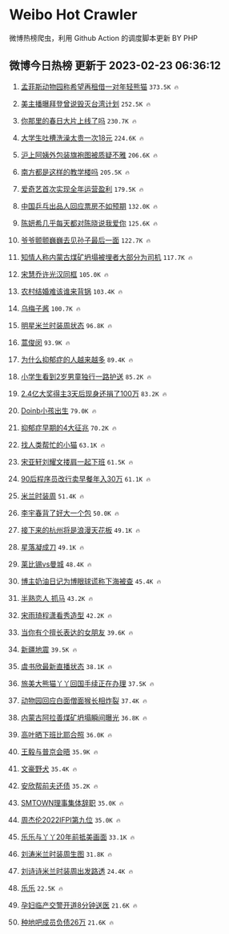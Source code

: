 # Weibo Hot Crawler 



微博热榜爬虫，利用 Github Action 的调度脚本更新 BY PHP 


## 微博今日热榜 更新于 2023-02-23 06:36:12 
1. [孟菲斯动物园称希望再租借一对年轻熊猫](https://s.weibo.com/weibo?q=%23%E5%AD%9F%E8%8F%B2%E6%96%AF%E5%8A%A8%E7%89%A9%E5%9B%AD%E7%A7%B0%E5%B8%8C%E6%9C%9B%E5%86%8D%E7%A7%9F%E5%80%9F%E4%B8%80%E5%AF%B9%E5%B9%B4%E8%BD%BB%E7%86%8A%E7%8C%AB%23&t=31&band_rank=1&Refer=top) `373.5K 🔥` 

1. [美主播曝拜登曾说毁灭台湾计划](https://s.weibo.com/weibo?q=%23%E7%BE%8E%E4%B8%BB%E6%92%AD%E6%9B%9D%E6%8B%9C%E7%99%BB%E6%9B%BE%E8%AF%B4%E6%AF%81%E7%81%AD%E5%8F%B0%E6%B9%BE%E8%AE%A1%E5%88%92%23&t=31&band_rank=2&Refer=top) `252.5K 🔥` 

1. [你那里的春日大片上线了吗](https://s.weibo.com/weibo?q=%23%E4%BD%A0%E9%82%A3%E9%87%8C%E7%9A%84%E6%98%A5%E6%97%A5%E5%A4%A7%E7%89%87%E4%B8%8A%E7%BA%BF%E4%BA%86%E5%90%97%23&t=31&band_rank=3&Refer=top) `230.7K 🔥` 

1. [大学生吐槽洗澡太贵一次18元](https://s.weibo.com/weibo?q=%23%E5%A4%A7%E5%AD%A6%E7%94%9F%E5%90%90%E6%A7%BD%E6%B4%97%E6%BE%A1%E5%A4%AA%E8%B4%B5%E4%B8%80%E6%AC%A118%E5%85%83%23&t=31&band_rank=4&Refer=top) `224.6K 🔥` 

1. [沪上阿姨外包装旗袍图被质疑不雅](https://s.weibo.com/weibo?q=%23%E6%B2%AA%E4%B8%8A%E9%98%BF%E5%A7%A8%E5%A4%96%E5%8C%85%E8%A3%85%E6%97%97%E8%A2%8D%E5%9B%BE%E8%A2%AB%E8%B4%A8%E7%96%91%E4%B8%8D%E9%9B%85%23&t=31&band_rank=5&Refer=top) `206.6K 🔥` 

1. [南方都是这样的教学楼吗](https://s.weibo.com/weibo?q=%23%E5%8D%97%E6%96%B9%E9%83%BD%E6%98%AF%E8%BF%99%E6%A0%B7%E7%9A%84%E6%95%99%E5%AD%A6%E6%A5%BC%E5%90%97%23&t=31&band_rank=6&Refer=top) `205.5K 🔥` 

1. [爱奇艺首次实现全年运营盈利](https://s.weibo.com/weibo?q=%23%E7%88%B1%E5%A5%87%E8%89%BA%E9%A6%96%E6%AC%A1%E5%AE%9E%E7%8E%B0%E5%85%A8%E5%B9%B4%E8%BF%90%E8%90%A5%E7%9B%88%E5%88%A9%23&t=31&band_rank=7&Refer=top) `179.5K 🔥` 

1. [中国乒乓出品人回应票房不如预期](https://s.weibo.com/weibo?q=%23%E4%B8%AD%E5%9B%BD%E4%B9%92%E4%B9%93%E5%87%BA%E5%93%81%E4%BA%BA%E5%9B%9E%E5%BA%94%E7%A5%A8%E6%88%BF%E4%B8%8D%E5%A6%82%E9%A2%84%E6%9C%9F%23&t=31&band_rank=8&Refer=top) `132.0K 🔥` 

1. [陈妍希几乎每天都对陈晓说我爱你](https://s.weibo.com/weibo?q=%23%E9%99%88%E5%A6%8D%E5%B8%8C%E5%87%A0%E4%B9%8E%E6%AF%8F%E5%A4%A9%E9%83%BD%E5%AF%B9%E9%99%88%E6%99%93%E8%AF%B4%E6%88%91%E7%88%B1%E4%BD%A0%23&t=31&band_rank=9&Refer=top) `125.6K 🔥` 

1. [爷爷颤颤巍巍去见孙子最后一面](https://s.weibo.com/weibo?q=%23%E7%88%B7%E7%88%B7%E9%A2%A4%E9%A2%A4%E5%B7%8D%E5%B7%8D%E5%8E%BB%E8%A7%81%E5%AD%99%E5%AD%90%E6%9C%80%E5%90%8E%E4%B8%80%E9%9D%A2%23&t=31&band_rank=10&Refer=top) `122.7K 🔥` 

1. [知情人称内蒙古煤矿坍塌被埋者大部分为司机](https://s.weibo.com/weibo?q=%23%E7%9F%A5%E6%83%85%E4%BA%BA%E7%A7%B0%E5%86%85%E8%92%99%E5%8F%A4%E7%85%A4%E7%9F%BF%E5%9D%8D%E5%A1%8C%E8%A2%AB%E5%9F%8B%E8%80%85%E5%A4%A7%E9%83%A8%E5%88%86%E4%B8%BA%E5%8F%B8%E6%9C%BA%23&t=31&band_rank=11&Refer=top) `117.7K 🔥` 

1. [宋慧乔许光汉同框](https://s.weibo.com/weibo?q=%E5%AE%8B%E6%85%A7%E4%B9%94%E8%AE%B8%E5%85%89%E6%B1%89%E5%90%8C%E6%A1%86&t=31&band_rank=12&Refer=top) `105.0K 🔥` 

1. [农村结婚难该谁来背锅](https://s.weibo.com/weibo?q=%23%E5%86%9C%E6%9D%91%E7%BB%93%E5%A9%9A%E9%9A%BE%E8%AF%A5%E8%B0%81%E6%9D%A5%E8%83%8C%E9%94%85%23&t=31&band_rank=13&Refer=top) `103.4K 🔥` 

1. [乌梅子酱](https://s.weibo.com/weibo?q=%E4%B9%8C%E6%A2%85%E5%AD%90%E9%85%B1&t=31&band_rank=14&Refer=top) `100.7K 🔥` 

1. [明星米兰时装周状态](https://s.weibo.com/weibo?q=%E6%98%8E%E6%98%9F%E7%B1%B3%E5%85%B0%E6%97%B6%E8%A3%85%E5%91%A8%E7%8A%B6%E6%80%81&t=31&band_rank=15&Refer=top) `96.8K 🔥` 

1. [蒿俊闵](https://s.weibo.com/weibo?q=%E8%92%BF%E4%BF%8A%E9%97%B5&t=31&band_rank=16&Refer=top) `93.9K 🔥` 

1. [为什么抑郁症的人越来越多](https://s.weibo.com/weibo?q=%23%E4%B8%BA%E4%BB%80%E4%B9%88%E6%8A%91%E9%83%81%E7%97%87%E7%9A%84%E4%BA%BA%E8%B6%8A%E6%9D%A5%E8%B6%8A%E5%A4%9A%23&t=31&band_rank=17&Refer=top) `89.4K 🔥` 

1. [小学生看到2岁男童独行一路护送](https://s.weibo.com/weibo?q=%23%E5%B0%8F%E5%AD%A6%E7%94%9F%E7%9C%8B%E5%88%B02%E5%B2%81%E7%94%B7%E7%AB%A5%E7%8B%AC%E8%A1%8C%E4%B8%80%E8%B7%AF%E6%8A%A4%E9%80%81%23&t=31&band_rank=18&Refer=top) `85.2K 🔥` 

1. [2.4亿大奖得主3天后现身还捐了100万](https://s.weibo.com/weibo?q=%232.4%E4%BA%BF%E5%A4%A7%E5%A5%96%E5%BE%97%E4%B8%BB3%E5%A4%A9%E5%90%8E%E7%8E%B0%E8%BA%AB%E8%BF%98%E6%8D%90%E4%BA%86100%E4%B8%87%23&t=31&band_rank=19&Refer=top) `83.2K 🔥` 

1. [Doinb小孩出生](https://s.weibo.com/weibo?q=%23Doinb%E5%B0%8F%E5%AD%A9%E5%87%BA%E7%94%9F%23&t=31&band_rank=20&Refer=top) `79.0K 🔥` 

1. [抑郁症早期的4大征兆](https://s.weibo.com/weibo?q=%23%E6%8A%91%E9%83%81%E7%97%87%E6%97%A9%E6%9C%9F%E7%9A%844%E5%A4%A7%E5%BE%81%E5%85%86%23&t=31&band_rank=21&Refer=top) `70.2K 🔥` 

1. [找人类帮忙的小猫](https://s.weibo.com/weibo?q=%23%E6%89%BE%E4%BA%BA%E7%B1%BB%E5%B8%AE%E5%BF%99%E7%9A%84%E5%B0%8F%E7%8C%AB%23&t=31&band_rank=22&Refer=top) `63.1K 🔥` 

1. [宋亚轩刘耀文搂肩一起下班](https://s.weibo.com/weibo?q=%23%E5%AE%8B%E4%BA%9A%E8%BD%A9%E5%88%98%E8%80%80%E6%96%87%E6%90%82%E8%82%A9%E4%B8%80%E8%B5%B7%E4%B8%8B%E7%8F%AD%23&t=31&band_rank=23&Refer=top) `61.5K 🔥` 

1. [90后程序员改行卖早餐年入30万](https://s.weibo.com/weibo?q=%2390%E5%90%8E%E7%A8%8B%E5%BA%8F%E5%91%98%E6%94%B9%E8%A1%8C%E5%8D%96%E6%97%A9%E9%A4%90%E5%B9%B4%E5%85%A530%E4%B8%87%23&t=31&band_rank=24&Refer=top) `61.1K 🔥` 

1. [米兰时装周](https://s.weibo.com/weibo?q=%E7%B1%B3%E5%85%B0%E6%97%B6%E8%A3%85%E5%91%A8&t=31&band_rank=25&Refer=top) `51.4K 🔥` 

1. [李宇春背了好大一个包](https://s.weibo.com/weibo?q=%23%E6%9D%8E%E5%AE%87%E6%98%A5%E8%83%8C%E4%BA%86%E5%A5%BD%E5%A4%A7%E4%B8%80%E4%B8%AA%E5%8C%85%23&t=31&band_rank=26&Refer=top) `50.0K 🔥` 

1. [接下来的杭州将是浪漫天花板](https://s.weibo.com/weibo?q=%23%E6%8E%A5%E4%B8%8B%E6%9D%A5%E7%9A%84%E6%9D%AD%E5%B7%9E%E5%B0%86%E6%98%AF%E6%B5%AA%E6%BC%AB%E5%A4%A9%E8%8A%B1%E6%9D%BF%23&t=31&band_rank=27&Refer=top) `49.1K 🔥` 

1. [星落凝成刀](https://s.weibo.com/weibo?q=%23%E6%98%9F%E8%90%BD%E5%87%9D%E6%88%90%E5%88%80%23&t=31&band_rank=28&Refer=top) `49.1K 🔥` 

1. [莱比锡vs曼城](https://s.weibo.com/weibo?q=%23%E8%8E%B1%E6%AF%94%E9%94%A1vs%E6%9B%BC%E5%9F%8E%23&t=31&band_rank=29&Refer=top) `48.4K 🔥` 

1. [博主奶油日记为博眼球谎称下海被查](https://s.weibo.com/weibo?q=%23%E5%8D%9A%E4%B8%BB%E5%A5%B6%E6%B2%B9%E6%97%A5%E8%AE%B0%E4%B8%BA%E5%8D%9A%E7%9C%BC%E7%90%83%E8%B0%8E%E7%A7%B0%E4%B8%8B%E6%B5%B7%E8%A2%AB%E6%9F%A5%23&t=31&band_rank=30&Refer=top) `45.4K 🔥` 

1. [半熟恋人 抓马](https://s.weibo.com/weibo?q=%E5%8D%8A%E7%86%9F%E6%81%8B%E4%BA%BA%20%E6%8A%93%E9%A9%AC&t=31&band_rank=31&Refer=top) `43.2K 🔥` 

1. [宋雨琦程潇看秀造型](https://s.weibo.com/weibo?q=%23%E5%AE%8B%E9%9B%A8%E7%90%A6%E7%A8%8B%E6%BD%87%E7%9C%8B%E7%A7%80%E9%80%A0%E5%9E%8B%23&t=31&band_rank=32&Refer=top) `42.2K 🔥` 

1. [当你有个擅长表达的女朋友](https://s.weibo.com/weibo?q=%23%E5%BD%93%E4%BD%A0%E6%9C%89%E4%B8%AA%E6%93%85%E9%95%BF%E8%A1%A8%E8%BE%BE%E7%9A%84%E5%A5%B3%E6%9C%8B%E5%8F%8B%23&t=31&band_rank=33&Refer=top) `39.6K 🔥` 

1. [新疆地震](https://s.weibo.com/weibo?q=%23%E6%96%B0%E7%96%86%E5%9C%B0%E9%9C%87%23&t=31&band_rank=34&Refer=top) `39.5K 🔥` 

1. [虞书欣最新直播状态](https://s.weibo.com/weibo?q=%23%E8%99%9E%E4%B9%A6%E6%AC%A3%E6%9C%80%E6%96%B0%E7%9B%B4%E6%92%AD%E7%8A%B6%E6%80%81%23&t=31&band_rank=35&Refer=top) `38.1K 🔥` 

1. [旅美大熊猫丫丫回国手续正在办理](https://s.weibo.com/weibo?q=%23%E6%97%85%E7%BE%8E%E5%A4%A7%E7%86%8A%E7%8C%AB%E4%B8%AB%E4%B8%AB%E5%9B%9E%E5%9B%BD%E6%89%8B%E7%BB%AD%E6%AD%A3%E5%9C%A8%E5%8A%9E%E7%90%86%23&t=31&band_rank=36&Refer=top) `37.5K 🔥` 

1. [动物园回应白面僧面猴长相炸裂](https://s.weibo.com/weibo?q=%23%E5%8A%A8%E7%89%A9%E5%9B%AD%E5%9B%9E%E5%BA%94%E7%99%BD%E9%9D%A2%E5%83%A7%E9%9D%A2%E7%8C%B4%E9%95%BF%E7%9B%B8%E7%82%B8%E8%A3%82%23&t=31&band_rank=37&Refer=top) `37.4K 🔥` 

1. [内蒙古阿拉善煤矿坍塌瞬间曝光](https://s.weibo.com/weibo?q=%23%E5%86%85%E8%92%99%E5%8F%A4%E9%98%BF%E6%8B%89%E5%96%84%E7%85%A4%E7%9F%BF%E5%9D%8D%E5%A1%8C%E7%9E%AC%E9%97%B4%E6%9B%9D%E5%85%89%23&t=31&band_rank=38&Refer=top) `36.8K 🔥` 

1. [高叶晒下班比耶合照](https://s.weibo.com/weibo?q=%23%E9%AB%98%E5%8F%B6%E6%99%92%E4%B8%8B%E7%8F%AD%E6%AF%94%E8%80%B6%E5%90%88%E7%85%A7%23&t=31&band_rank=39&Refer=top) `36.0K 🔥` 

1. [王毅与普京会晤](https://s.weibo.com/weibo?q=%23%E7%8E%8B%E6%AF%85%E4%B8%8E%E6%99%AE%E4%BA%AC%E4%BC%9A%E6%99%A4%23&t=31&band_rank=40&Refer=top) `35.9K 🔥` 

1. [文豪野犬](https://s.weibo.com/weibo?q=%E6%96%87%E8%B1%AA%E9%87%8E%E7%8A%AC&t=31&band_rank=41&Refer=top) `35.4K 🔥` 

1. [安欣帮前夫还债](https://s.weibo.com/weibo?q=%23%E5%AE%89%E6%AC%A3%E5%B8%AE%E5%89%8D%E5%A4%AB%E8%BF%98%E5%80%BA%23&t=31&band_rank=42&Refer=top) `35.2K 🔥` 

1. [SMTOWN理事集体辞职](https://s.weibo.com/weibo?q=%23SMTOWN%E7%90%86%E4%BA%8B%E9%9B%86%E4%BD%93%E8%BE%9E%E8%81%8C%23&t=31&band_rank=43&Refer=top) `35.0K 🔥` 

1. [周杰伦2022IFPI第九位](https://s.weibo.com/weibo?q=%23%E5%91%A8%E6%9D%B0%E4%BC%A62022IFPI%E7%AC%AC%E4%B9%9D%E4%BD%8D%23&t=31&band_rank=44&Refer=top) `35.0K 🔥` 

1. [乐乐与丫丫20年前抵美画面](https://s.weibo.com/weibo?q=%23%E4%B9%90%E4%B9%90%E4%B8%8E%E4%B8%AB%E4%B8%AB20%E5%B9%B4%E5%89%8D%E6%8A%B5%E7%BE%8E%E7%94%BB%E9%9D%A2%23&t=31&band_rank=45&Refer=top) `33.1K 🔥` 

1. [刘涛米兰时装周生图](https://s.weibo.com/weibo?q=%23%E5%88%98%E6%B6%9B%E7%B1%B3%E5%85%B0%E6%97%B6%E8%A3%85%E5%91%A8%E7%94%9F%E5%9B%BE%23&t=31&band_rank=46&Refer=top) `31.8K 🔥` 

1. [刘诗诗米兰时装周出发路透](https://s.weibo.com/weibo?q=%23%E5%88%98%E8%AF%97%E8%AF%97%E7%B1%B3%E5%85%B0%E6%97%B6%E8%A3%85%E5%91%A8%E5%87%BA%E5%8F%91%E8%B7%AF%E9%80%8F%23&t=31&band_rank=47&Refer=top) `24.4K 🔥` 

1. [乐乐](https://s.weibo.com/weibo?q=%E4%B9%90%E4%B9%90&t=31&band_rank=48&Refer=top) `22.5K 🔥` 

1. [孕妇临产交警开道8分钟送医](https://s.weibo.com/weibo?q=%23%E5%AD%95%E5%A6%87%E4%B8%B4%E4%BA%A7%E4%BA%A4%E8%AD%A6%E5%BC%80%E9%81%938%E5%88%86%E9%92%9F%E9%80%81%E5%8C%BB%23&t=31&band_rank=49&Refer=top) `21.6K 🔥` 

1. [种地吧成员负债26万](https://s.weibo.com/weibo?q=%E7%A7%8D%E5%9C%B0%E5%90%A7%E6%88%90%E5%91%98%E8%B4%9F%E5%80%BA26%E4%B8%87&t=31&band_rank=50&Refer=top) `21.6K 🔥` 

